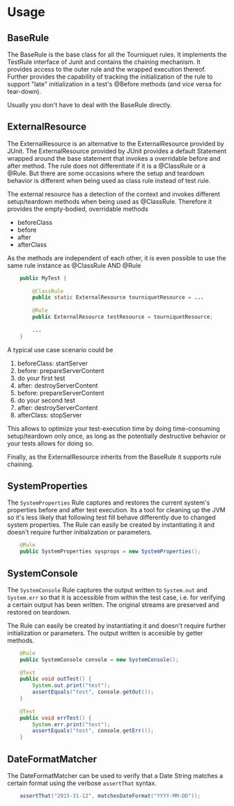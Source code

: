 Usage
=====

BaseRule
-----------------------------------

The BaseRule is the base class for all the Tourniquet rules. It implements the TestRule 
interface of Junit and contains the chaining mechanism. It provides access to the outer rule and the wrapped execution 
thereof. Further provides the capability of tracking the initialization of the rule to support "late" initialization 
in a test's @Before methods (and vice versa for tear-down).

Usually you don't have to deal with the BaseRule directly.

ExternalResource
-------------------------------------------

The ExternalResource is an alternative to the ExternalResource provided by JUnit. The 
ExternalResource provided by JUnit provides a default Statement wrapped around the base statement that invokes a 
overridable before and after method. The rule does not differentiate if it is a @ClassRule or a @Rule. But there are 
some occasions where the setup and teardown behavior is different when being used as class rule instead of test rule.

The external resource has a detection of the context and invokes different setup/teardown methods when being used as 
@ClassRule. Therefore it provides the empty-bodied, overridable methods

- beforeClass
- before
- after
- afterClass

As the methods are independent of each other, it is even possible to use the same rule instance as @ClassRule AND @Rule

```java
    public MyTest {
 
        @ClassRule
        public static ExternalResource tourniquetResource = ...
         
        @Rule
        public ExternalResource testResource = tourniquetResource;
         
        ...
    }
```

A typical use case scenario could be

1. beforeClass: startServer
2. before: prepareServerContent
3. do your first test
4. after: destroyServerContent
5. before: prepareServerContent
6. do your second test
7. after: destroyServerContent
8. afterClass: stopServer

This allows to optimize your test-execution time by doing time-consuming setup/teardown only once, as long as the 
potentially destructive behavior or your tests allows for doing so.

Finally, as the ExternalResource inherits from the BaseRule it supports rule chaining.

SystemProperties
-------------------------------------------

The `SystemProperties` Rule captures and restores the current system's properties before and after test execution.
Its a tool for cleaning up the JVM so it's less likely that following test fill behave differently due to changed
system properties. 
The Rule can easily be created by instantiating it and doesn't require further initialization or parameters.

```java
    @Rule
    public SystemProperties sysprops = new SystemProperties();
```
    
SystemConsole
----------------------------------------
The `SystemConsole` Rule captures the output written to `System.out` and `System.err` so that it is accessible from 
within the test case, i.e. for verifying a certain output has been written. The original streams are preserved and
restored on teardown.

The Rule can easily be created by instantiating it and doesn't require further initialization or parameters. The output
written is accesible by getter methods.

```java
    @Rule
    public SystemConsole console = new SystemConsole();
    
    @Test
    public void outTest() {
        System.out.print("test");
        assertEquals("test", console.getOut());
    }
    
    @Test
    public void errTest() {
        System.err.print("test");
        assertEquals("test", console.getErr());
    }
```

DateFormatMatcher
-----------------------------------------------

The DateFormatMatcher can be used to verify that a Date String matches a certain format using the verbose `assertThat`
syntax.

```java
    assertThat("2015-31-12", matchesDateFormat("YYYY-MM-DD"));
```
